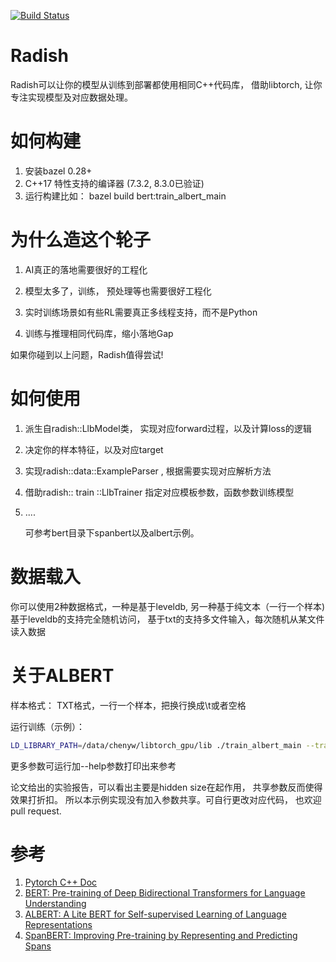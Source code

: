 [![Build Status](https://travis-ci.org/LieluoboAi/radish.png?branch=master)](https://travis-ci.org/LieluoboAi/radish)

# Radish
Radish可以让你的模型从训练到部署都使用相同C++代码库， 借助libtorch, 让你专注实现模型及对应数据处理。

# 如何构建

1) 安装bazel 0.28+
2)  C++17 特性支持的编译器 (7.3.2, 8.3.0已验证)
3) 运行构建比如： bazel build bert:train_albert_main

# 为什么造这个轮子

 1)  AI真正的落地需要很好的工程化

 2) 模型太多了，训练， 预处理等也需要很好工程化

 3) 实时训练场景如有些RL需要真正多线程支持，而不是Python

 4) 训练与推理相同代码库，缩小落地Gap

如果你碰到以上问题，Radish值得尝试!

# 如何使用

1) 派生自radish::LlbModel类， 实现对应forward过程，以及计算loss的逻辑
2) 决定你的样本特征，以及对应target
3) 实现radish::data::ExampleParser , 根据需要实现对应解析方法
4) 借助radish:: train ::LlbTrainer 指定对应模板参数，函数参数训练模型
5) ....
   
   可参考bert目录下spanbert以及albert示例。


#  数据载入

你可以使用2种数据格式，一种是基于leveldb, 另一种基于纯文本（一行一个样本)
基于leveldb的支持完全随机访问， 基于txt的支持多文件输入，每次随机从某文件读入数据



# 关于ALBERT

样本格式： TXT格式，一行一个样本，把换行换成\t或者空格

运行训练（示例）：

```bash
LD_LIBRARY_PATH=/data/chenyw/libtorch_gpu/lib ./train_albert_main --train_data_path /data/chenyw/albert/data/part0,/data/chenyw/albert/data/part1  --test_data_path /data/chenyw/albert/data/valid0  --warmup_steps 10000 --parser_conf_path parser_conf.json --eval_every 5000 -learning_rate 0.0003 --batch_size 460
```
更多参数可运行加--help参数打印出来参考

论文给出的实验报告，可以看出主要是hidden size在起作用， 共享参数反而使得效果打折扣。
所以本示例实现没有加入参数共享。可自行更改对应代码， 也欢迎pull request.


# 参考

1)  [Pytorch C++ Doc](https://pytorch.org/cppdocs/ "Pytorch Cpp doc")
2)  [BERT: Pre-training of Deep Bidirectional Transformers for Language Understanding](https://arxiv.org/abs/1810.04805 "BERT Paper")
3)  [ALBERT: A Lite BERT for Self-supervised Learning of Language Representations](https://openreview.net/forum?id=H1eA7AEtvS "ALBert Paper")
4)  [SpanBERT: Improving Pre-training by Representing and Predicting Spans](https://arxiv.org/abs/1907.10529 "SpanBert Paper")




